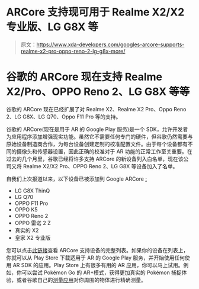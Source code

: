 # ARCore 支持现可用于 Realme X2/X2 专业版、LG G8X 等

> 原文：<https://www.xda-developers.com/googles-arcore-supports-realme-x2-pro-oppo-reno-2-lg-g8x-more/>

# 谷歌的 ARCore 现在支持 Realme X2/Pro、OPPO Reno 2、LG G8X 等等

谷歌的 ARCore 现在已经扩展了对 Realme X2、Realme X2 Pro、Oppo Reno 2、LG G8X、LG Q70、Oppo F11 Pro 等的支持。

谷歌的 ARCore(现在是用于 AR 的 Google Play 服务)是一个 SDK，允许开发者为应用程序添加增强现实功能。虽然它不需要任何专门的硬件，但谷歌仍然需要与原始设备制造商合作，为每台设备创建定制的校准配置文件。由于每个设备都有不同的摄像头和传感器设置，因此正确的校准对于 AR 功能的正常工作至关重要。在过去的几个月里，谷歌已经将许多支持 ARCore 的新设备列入白名单，现在该公司又将 Realme X2/X2 Pro、OPPO Reno 2、LG G8X 等设备加入了名单。

自我们上次报道以来，以下设备已被添加到 Google ARCore [:](https://www.xda-developers.com/google-arcore-realme-5-pro-xt-support-augmented-reality/)

*   LG G8X ThinQ
*   LG Q70
*   OPPO F11 Pro
*   OPPO K5
*   OPPO Reno 2
*   OPPO 雷诺 2 Z
*   真实的 X2
*   皇家 X2 专业版

您可以点击[此链接](https://developers.google.com/ar/discover/supported-devices)查看 ARCore 支持设备的完整列表。如果你的设备在列表上，你就可以从 Play Store 下载适用于 AR 的 Google Play 服务，并开始使用任何使用 AR SDK 的应用。Play Store 上有很多有用的 AR 应用，你可以马上试用。例如，你可以尝试 Pokémon Go 的 AR+模式，获得更加真实的 Pokémon 捕捉体验，或者谷歌自己的[测量应用](https://play.google.com/store/apps/details?id=com.google.tango.measure)对你周围的物体进行精确测量。